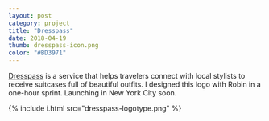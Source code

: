 ```yaml
---
layout: post
category: project
title: "Dresspass"
date: 2018-04-19
thumb: dresspass-icon.png
color: "#BD3971"
---
```


<a href="https://dresspass.co/">Dresspass</a> is a service that helps travelers connect with local stylists to receive suitcases full of beautiful outfits. I designed this logo with Robin in a one-hour sprint. Launching in New York City soon.

{% include i.html src="dresspass-logotype.png" %}